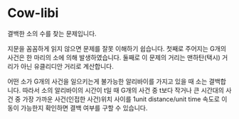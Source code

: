 # Cow-libi

결백한 소의 수를 찾는 문제입니다.

지문을 꼼꼼하게 읽지 않으면 문제를 잘못 이해하기 쉽습니다.
첫째로 주어지는 G개의 사건은 한 마리의 소에 의해 발생하였습니다.
둘째로 이 문제의 거리는 맨하탄(택시) 거리가 아닌 유클리디안 거리로 계산합니다.

어떤 소가 G개의 사건을 일으키는게 불가능한 알리바이를 가지고 있을 때 소는 결백합니다.
따라서 소의 알리바이의 시간이 t일 때 G개의 사건 중 t보다 작거나 큰 시간대의 사건 중 가장 가까운 사건(인접한 사건)위치 사이를 1unit distance/unit time 속도로 이동이 가능한지 확인하면 결백 여부를 구할 수 있습니다.
